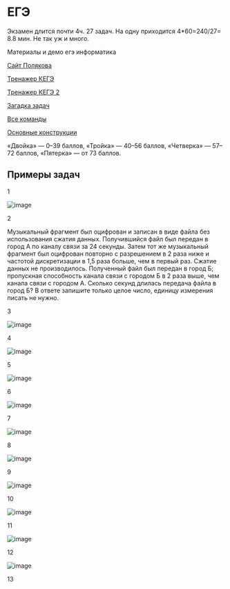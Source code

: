 # ЕГЭ

Экзамен длится почти 4ч. 27 задач. На одну приходится 4*60=240/27= 8.8 мин. Не так уж и много.

Материалы и демо егэ информатика

[Сайт Полякова](https://kpolyakov.spb.ru/school/ege/generate.htm)

[Тренажер КЕГЭ](https://kompege.ru/)

[Тренажер КЕГЭ 2](https://4ege.ru/trening-informatika/63131-trenazher-kompjuternogo-ege-po-informatike.html)

[Загадка задач](https://github.com/lyctpu/ege/blob/main/%D0%97%D0%B0%D0%B3%D0%B0%D0%B4%D0%BA%D0%B0.exe)

[Все команды](https://github.com/lyctpu/ege/blob/main/%D0%BA%D0%BE%D0%BD%D1%81%D1%82%D1%80%D1%83%D0%BA%D1%86%D0%B8%D0%B8%20%D1%8F%D0%B7%D1%8B%D0%BA%D0%B0.md)

[Основные конструкции](https://deepnote.com/@lyctpu/ege-b9a3f885-0118-491c-8ce3-80eabda91810)

«Двойка» — 0–39 баллов,
«Тройка» — 40–56 баллов,
«Четверка» — 57–72 баллов,
«Пятерка» — от 73 баллов.


## Примеры задач

1

![image](https://user-images.githubusercontent.com/114549805/203963982-89e7cf7c-0f3b-4470-9566-f68dc1ff8933.png)

2

Музыкальный фрагмент был оцифрован и записан в виде файла без использования сжатия данных. Получившийся файл был передан в город А по каналу связи за 24 секунды. Затем тот же музыкальный фрагмент был оцифрован повторно с разрешением в 2 раза ниже и частотой дискретизации в 1,5 раза больше, чем в первый раз. Сжатие данных не производилось. Полученный файл был передан в город Б; пропускная способность канала связи с городом Б в 2 раза выше, чем канала связи с городом А. Сколько секунд длилась передача файла в город Б? В ответе запишите только целое число, единицу измерения писать не нужно.

3

![image](https://user-images.githubusercontent.com/114549805/203964350-f6e59072-0364-4917-b34d-cd353fc989d9.png)

4

![image](https://user-images.githubusercontent.com/114549805/203965468-0989025a-89fe-485f-b72d-dd21ef93ac52.png)

5

![image](https://user-images.githubusercontent.com/114549805/203965694-3e4e73d8-7f00-45da-be54-77198e5be39e.png)

6

![image](https://user-images.githubusercontent.com/114549805/203965926-85efcc70-e698-4ddd-9c08-40cd36af841a.png)

7

![image](https://user-images.githubusercontent.com/114549805/203966104-6e5e4e2a-7c5b-4285-bccf-c403c7ad6795.png)


8

![image](https://user-images.githubusercontent.com/114549805/203966157-248d2d35-3753-4cdc-9665-a74b8df9689f.png)


9

![image](https://user-images.githubusercontent.com/114549805/203966246-79403eaa-60d2-4a32-9dff-dcf433f69ac3.png)


10

![image](https://user-images.githubusercontent.com/114549805/203966391-43c7e32c-9494-4b5e-8c32-181d720dbf82.png)


11

![image](https://user-images.githubusercontent.com/114549805/203966531-57a34f76-2b06-4606-b05e-97994c249f15.png)


12

![image](https://user-images.githubusercontent.com/114549805/203966592-1bf002be-d70f-4da0-aa66-0be17ff26d12.png)


13


